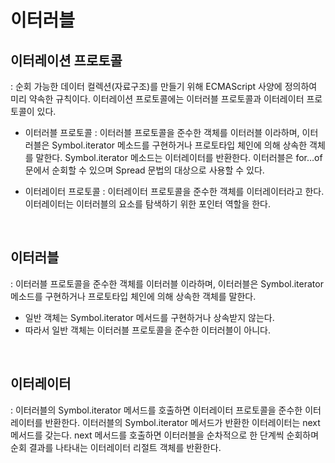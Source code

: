 # 이터러블

## 이터레이션 프로토콜

: 순회 가능한 데이터 컬렉션(자료구조)를 만들기 위해 ECMAScript 사양에 정의하여 미리 약속한 규칙이다.
이터레이션 프로토콜에는 이터러블 프로토콜과 이터레이터 프로토콜이 있다.

- 이터러블 프로토콜
  : 이터러블 프로토콜을 준수한 객체를 이터러블 이라하며, 이터러블은 Symbol.iterator 메소드를 구현하거나 프로토타입 체인에 의해 상속한 객체를 말한다. Symbol.iterator 메소드는 이터레이터를 반환한다. 이터러블은 for…of 문에서 순회할 수 있으며 Spread 문법의 대상으로 사용할 수 있다.

- 이터레이터 프로토콜
  : 이터레이터 프로토콜을 준수한 객체를 이터레이터라고 한다. 이터레이터는 이터러블의 요소를 탐색하기 위한 포인터 역할을 한다.

<br/>

## 이터러블

: 이터러블 프로토콜을 준수한 객체를 이터러블 이라하며, 이터러블은 Symbol.iterator 메소드를 구현하거나 프로토타입 체인에 의해 상속한 객체를 말한다.

- 일반 객체는 Symbol.iterator 메서드를 구현하거나 상속받지 않는다.
- 따라서 일반 객체는 이터러블 프로토콜을 준수한 이터러블이 아니다.

<br/>

## 이터레이터

: 이터러블의 Symbol.iterator 메서드를 호출하면 이터레이터 프로토콜을 준수한 이터레이터를 반환한다. 이터러블의 Symbol.iterator 메서드가 반환한 이터레이터는 next 메서드를 갖는다.
next 메서드를 호출하면 이터러블을 순차적으로 한 단계씩 순회하며 순회 결과를 나타내는 이터레이터 리절트 객체를 반환한다.
